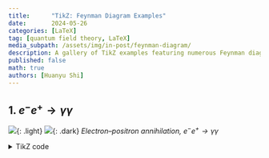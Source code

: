 ```yaml
---
title:      "TikZ: Feynman Diagram Examples"
date:       2024-05-26
categories: [LaTeX]
tag: [quantum field theory, LaTeX]
media_subpath: /assets/img/in-post/feynman-diagram/
description: A gallery of TikZ examples featuring numerous Feynman diagrams with TikZ codes for quantum field theory and condensed matter field theory.
published: false
math: true
authors: [Huanyu Shi]
---
```


## 1. $e^{-}e^{+}\to \gamma\gamma$

![](electron-positron-annilation-photon.PNG){: .light}
![](electron-positron-annilation-photon-dark.PNG){: .dark}
_Electron–positron annihilation, $e^{-}e^{+}\to \gamma\gamma$_

<details class="details-inline" markdown="1">
<summary>TikZ code </summary>

```latex
%!TEX program = lualatex
\documentclass{article}
\usepackage{tikz-feynman}
\usepackage{float}
\usepackage{subfig}

\begin{document}

\begin{figure}[H]
    \centering
    \subfloat[$t$-channel]{
    \begin{tikzpicture}[baseline=(a)]
        \draw[-Stealth,thick](-2,0)--(-2,3)node[above]{$t$};
        \begin{feynman}[large]
            \vertex (e1){$e^-$};
            \vertex [above right= of e1](a);
            \vertex [above left= of a](g1){$\gamma_1$};
            \vertex [right= of a](b);
            \vertex [above right= of b](g2){$\gamma_2$};
            \vertex [below right= of b](e2){$e^+$};
    
            \diagram*{
                (e1) --[fermion,edge label'=$p_1$](a) --[photon,momentum' = $k_1$](g1),
                (e2) --[anti fermion,momentum = $p_2$](b) --[photon,momentum = $k_2$](g2),
                (a) --[fermion,edge label'=$q$](b),
            };
        \end{feynman}
    \end{tikzpicture}
    }
    \subfloat[$u$-channel]{
    \begin{tikzpicture}[baseline=(a)]
        \begin{feynman}[large]
            \vertex (e1){$e^-$};
            \vertex [above right= of e1](a);
            \vertex [above left= of a](g1){$\gamma_1$};
            \vertex [right= of a](b);
            \vertex [above right= of b](g2){$\gamma_2$};
            \vertex [below right= of b](e2){$e^+$};

            \diagram*{
                (e1) --[fermion, edge label' =$p_1$](a) --[fermion,edge label'=$\tilde{q}$](b),
                (e2) --[anti fermion,momentum=$p_2$](b) --[photon, momentum' = $k_1$](g1),
                (a) --[photon, momentum = $k_2$](g2),
            };
        \end{feynman}
    \end{tikzpicture}
    }
\end{figure}

\end{document}
```

</details> 